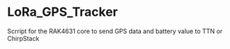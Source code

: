 # LoRa_GPS_Tracker
Scrript for the RAK4631 core to send GPS data and battery value to TTN or ChirpStack
